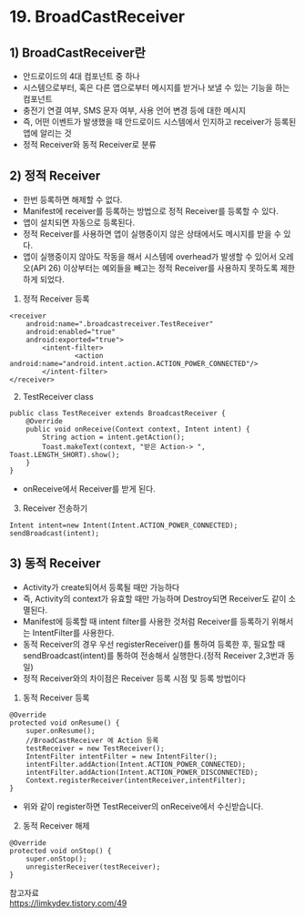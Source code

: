 # 19. BroadCastReceiver
## 1) BroadCastReceiver란
+ 안드로이드의 4대 컴포넌트 중 하나
+ 시스템으로부터, 혹은 다른 앱으로부터 메시지를 받거나 보낼 수 있는 기능을 하는 컴포넌트
+ 충전기 연결 여부, SMS 문자 여부, 사용 언어 변경 등에 대한 메시지
+ 즉, 어떤 이벤트가 발생했을 때 안드로이드 시스템에서 인지하고 receiver가 등록된 앱에 알리는 것
+ 정적 Receiver와 동적 Receiver로 분류

## 2) 정적 Receiver
+ 한번 등록하면 해제할 수 없다.
+ Manifest에 receiver를 등록하는 방법으로 정적 Receiver를 등록할 수 있다.
+ 앱이 설치되면 자동으로 등록된다.
+ 정적 Receiver를 사용하면 앱이 실행중이지 않은 상태에서도 메시지를 받을 수 있다.
+ 앱이 실행중이지 않아도 작동을 해서 시스템에 overhead가 발생할 수 있어서 오레오(API 26) 이상부터는 예외들을 빼고는 정적 Receiver를 사용하지 못하도록 제한하게 되었다.
1. 정적 Receiver 등록
```
<receiver
    android:name=".broadcastreceiver.TestReceiver"
    android:enabled="true"
    android:exported="true">
        <intent-filter>  
                <action android:name="android.intent.action.ACTION_POWER_CONNECTED"/>
        </intent-filter>
</receiver>
```
2. TestReceiver class
```
public class TestReceiver extends BroadcastReceiver {
    @Override
    public void onReceive(Context context, Intent intent) {
        String action = intent.getAction();
        Toast.makeText(context, "받은 Action-> ", Toast.LENGTH_SHORT).show();
    }
}
```
+ onReceive에서 Receiver를 받게 된다.
3. Receiver 전송하기
```
Intent intent=new Intent(Intent.ACTION_POWER_CONNECTED);
sendBroadcast(intent);
```

## 3) 동적 Receiver
+ Activity가 create되어서 등록될 때만 가능하다
+ 즉, Activity의 context가 유효할 때만 가능하며 Destroy되면 Receiver도 같이 소멸된다.
+ Manifest에 등록할 때 intent filter를 사용한 것처럼 Receiver를 등록하기 위해서는 IntentFilter를 사용한다.
+ 동적 Receiver의 경우 우선 registerReceiver()를 통하여 등록한 후, 필요할 때 sendBroadcast(intent)를 통하여 전송해서 실행한다.(정적 Receiver 2,3번과 동일)
+ 정적 Receiver와의 차이점은 Receiver 등록 시점 및 등록 방법이다
1. 동적 Receiver 등록
```
@Override
protected void onResume() {
    super.onResume();
    //BroadCastReceiver 에 Action 등록
    testReceiver = new TestReceiver();
    IntentFilter intentFilter = new IntentFilter();
    intentFilter.addAction(Intent.ACTION_POWER_CONNECTED);
    intentFilter.addAction(Intent.ACTION_POWER_DISCONNECTED);
    Context.registerReceiver(intentReceiver,intentFilter);
}
```
+ 위와 같이 register하면 TestReceiver의 onReceive에서 수신받습니다.

2. 동적 Receiver 해제
```
@Override
protected void onStop() {
    super.onStop();
    unregisterReceiver(testReceiver);
}
```

참고자료<br>
https://limkydev.tistory.com/49
